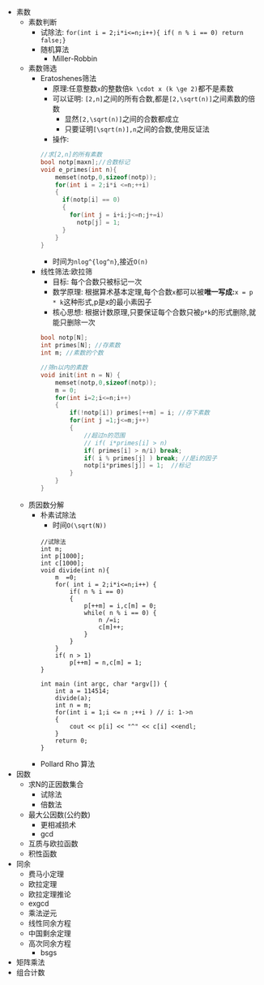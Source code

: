 - 素数
  - 素数判断
    - 试除法: `for(int i = 2;i*i<=n;i++){ if( n % i == 0) return false;}`
    - 随机算法
      - Miller-Robbin
  - 素数筛选
    - Eratoshenes筛法
      - 原理:任意整数``x``的整数倍``k \cdot x (k \ge 2)``都不是素数
      - 可以证明: `[2,n]`之间的所有合数,都是``[2,\sqrt(n)]``之间素数的倍数
        - 显然`[2,\sqrt(n)]`之间的合数都成立
        - 只要证明`[\sqrt(n)],n`之间的合数,使用反证法
      - 操作:
      ```cpp
      //求[2,n]的所有素数
      bool notp[maxn];//合数标记
      void e_primes(int n){
          memset(notp,0,sizeof(notp));
          for(int i = 2;i*i <=n;++i)
          {
            if(notp[i] == 0)
            {
              for(int j = i+i;j<=n;j+=i)
                notp[j] = 1;
            }
          }
      }
      ```
      - 时间为`nlog^{log^n}`,接近`O(n)`
    - 线性筛法:欧拉筛
      - 目标: 每个合数只被标记一次
      - 数学原理: 根据算术基本定理,每个合数``x``都可以被**唯一写成:**``x = p * k``这种形式,p是x的最小素因子
      - 核心思想: 根据计数原理,只要保证每个合数只被`p*k`的形式删除,就能只删除一次
      ```cpp
      bool notp[N];
      int primes[N]; //存素数
      int m; //素数的个数

      //筛n以内的素数
      void init(int n = N) {
          memset(notp,0,sizeof(notp));
          m = 0;
          for(int i=2;i<=n;i++)
          {
              if(!notp[i]) primes[++m] = i; //存下素数
              for(int j =1;j<=m;j++)
              {
                  //超过n的范围
                  // if( i*primes[i] > n)
                  if( primes[i] > n/i) break;
                  if( i % primes[j] ) break; //是i的因子
                  notp[i*primes[j]] = 1;  //标记
              }
          }
      }
      ```
  - 质因数分解
    - 朴素试除法
      - 时间`O(\sqrt(N))`
      ```
      //试除法
      int m;
      int p[1000];
      int c[1000];
      void divide(int n){
          m  =0;
          for( int i = 2;i*i<=n;i++) {
              if( n % i == 0)
              {
                  p[++m] = i,c[m] = 0;
                  while( n % i == 0) {
                      n /=i;
                      c[m]++;
                  }
              }
          }
          if( n > 1)
              p[++m] = n,c[m] = 1;
      }

      int main (int argc, char *argv[]) {
          int a = 114514;
          divide(a);
          int n = m;
          for(int i = 1;i <= n ;++i ) // i: 1->n
          {
              cout << p[i] << "^" << c[i] <<endl;
          }
          return 0;
      }
      ```
    - Pollard Rho 算法
- 因数
  - 求N的正因数集合
    - 试除法
    - 倍数法
  - 最大公因数(公约数)
    - 更相减损术
    - gcd
  - 互质与欧拉函数
  - 积性函数
- 同余
  - 费马小定理
  - 欧拉定理
  - 欧拉定理推论
  - exgcd
  - 乘法逆元
  - 线性同余方程
  - 中国剩余定理
  - 高次同余方程
    - bsgs
- 矩阵乘法
- 组合计数
